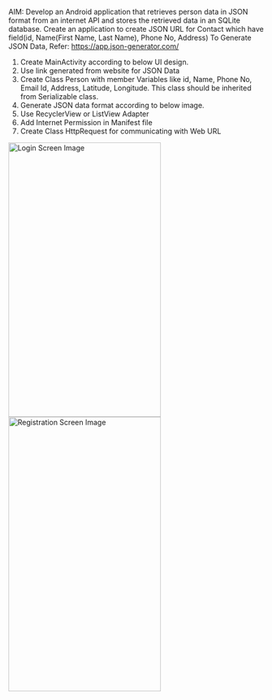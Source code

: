 AIM: Develop an Android application that retrieves person data in JSON format from an internet API and stores the retrieved data in an SQLite database.
Create an application to create JSON URL for Contact which have field(id, Name(First Name, Last Name), Phone No, Address)
To Generate JSON Data, Refer: https://app.json-generator.com/
1. Create MainActivity according to below UI design.
2. Use link generated from website for JSON Data
3. Create Class Person with member Variables like id, Name, Phone No, Email Id, Address, Latitude, Longitude. This class should be inherited from Serializable class.
4. Generate JSON data format according to below image.
5. Use RecyclerView or ListView Adapter
6. Add Internet Permission in  Manifest file
7. Create Class HttpRequest for communicating with Web URL

<img src="https://github.com/user-attachments/assets/f84d762a-6c5e-45d9-a734-6ba8e77b37cc" alt="Login Screen Image" width="300" height="540"/>
<img src="https://github.com/user-attachments/assets/89c2e2b3-3904-4969-b52d-0c3880b3f4a7" alt="Registration Screen Image" width="300" height="540"/>
